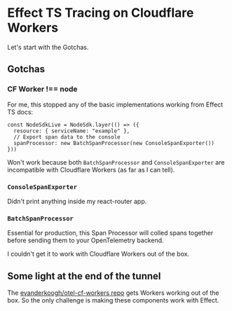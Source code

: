 Effect TS Tracing on Cloudflare Workers
=======================================

Let's start with the Gotchas.

## Gotchas

### CF Worker !== node

For me, this stopped any of the basic implementations working from Effect TS docs:

```
const NodeSdkLive = NodeSdk.layer(() => ({
  resource: { serviceName: "example" },
  // Export span data to the console
  spanProcessor: new BatchSpanProcessor(new ConsoleSpanExporter())
}))
```

Won't work because both `BatchSpanProcessor` and `ConsoleSpanExporter` are incompatible with Cloudflare Workers (as far as I can tell).

### `ConsoleSpanExporter`

Didn't print anything inside my react-router app.

### `BatchSpanProcessor`

Essential for production, this Span Processor will colled spans together before sending them to your OpenTelemetry backend.

I couldn't get it to work with Cloudflare Workers out of the box.

## Some light at the end of the tunnel

The [evanderkoogh/otel-cf-workers repo](https://github.com/evanderkoogh/otel-cf-workers) gets Workers working out of the box. So the only challenge is making these components work with Effect.
